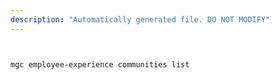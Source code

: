 ```yaml
---
description: "Automatically generated file. DO NOT MODIFY"
---
```


```bash


mgc employee-experience communities list

```